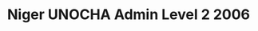 ---
title: Niger UNOCHA Admin Level 2 2006
categories: 
    - data
geography: niger
partner: unocha
cat: logistics
year: 2006
layer: ocha-cod.niger-admin2-2006
api:
embed:
source: UNOCHA  
license: Public Domain
updated: 3/28/2012
description: This layer depicts the second level administrative borders for Niger. Data obtained from the [UN Office for the Coordination of Humanitarian Affairs (UN OCHA)](http://www.unocha.org/)
downloads:
    - type: shapefile
      link: http://dl.dropbox.com/u/72717685/ocha-niger-admin2.zip
    - type: sqlite
      link: http://dl.dropbox.com/u/72717685/ocha-niger-admin2.sqlite.zip
---